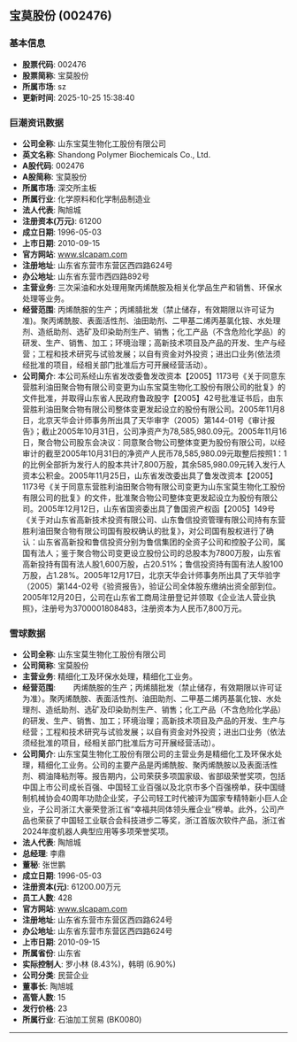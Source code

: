 ## 宝莫股份 (002476)

### 基本信息

- **股票代码**: 002476
- **股票简称**: 宝莫股份
- **所属市场**: sz
- **更新时间**: 2025-10-25 15:38:40

### 巨潮资讯数据

- **公司全称**: 山东宝莫生物化工股份有限公司
- **英文名称**: Shandong Polymer Biochemicals Co., Ltd.
- **A股代码**: 002476
- **A股简称**: 宝莫股份
- **所属市场**: 深交所主板
- **所属行业**: 化学原料和化学制品制造业
- **法人代表**: 陶旭城
- **注册资本(万元)**: 61200
- **成立日期**: 1996-05-03
- **上市日期**: 2010-09-15
- **官方网站**: www.slcapam.com
- **注册地址**: 山东省东营市东营区西四路624号
- **办公地址**: 山东省东营市西四路892号
- **主营业务**: 三次采油和水处理用聚丙烯酰胺及相关化学品生产和销售、环保水处理等业务。
- **经营范围**: 丙烯酰胺的生产；丙烯腈批发（禁止储存，有效期限以许可证为准)。聚丙烯酰胺、表面活性剂、油田助剂、二甲基二烯丙基氯化铵、水处理剂、造纸助剂、选矿及印染助剂生产、销售；化工产品（不含危险化学品）的研发、生产、销售、加工；环境治理；高新技术项目及产品的开发、生产与经营；工程和技术研究与试验发展；以自有资金对外投资；进出口业务(依法须经批准的项目，经相关部门批准后方可开展经营活动）。
- **公司简介**: 本公司系经山东省发改委鲁发改资本【2005】1173号《关于同意东营胜利油田聚合物有限公司变更为山东宝莫生物化工股份有限公司的批复》的文件批准，并取得山东省人民政府鲁政股字【2005】42号批准证书后，由东营胜利油田聚合物有限公司整体变更发起设立的股份有限公司。2005年11月8日，北京天华会计师事务所出具了天华审字（2005）第144-01号《审计报告》；截止2005年10月31日，公司净资产为78,585,980.09元。2005年11月16日，聚合物公司股东会决议：同意聚合物公司整体变更为股份有限公司，以经审计的截至2005年10月31日的净资产人民币78,585,980.09元取整后按照1：1的比例全部折为发行人的股本共计7,800万股，其余585,980.09元转入发行人资本公积金。2005年11月25日，山东省发改委出具了鲁发改资本【2005】1173号《关于同意东营胜利油田聚合物有限公司变更为山东宝莫生物化工股份有限公司的批复》的文件，批准聚合物公司整体变更发起设立为股份有限公司。2005年12月12日，山东省国资委出具了鲁国资产权函【2005】149号《关于对山东省高新技术投资有限公司、山东鲁信投资管理有限公司持有东营胜利油田聚合物有限公司国有股权确认的批复》，对公司国有股权进行了确认：山东省高新投和鲁信投资分别为鲁信集团的全资子公司和控股子公司，属国有法人；鉴于聚合物公司变更设立股份公司的总股本为7800万股，山东省高新投持有国有法人股1,600万股，占20.51%；鲁信投资持有国有法人股100万股，占1.28%。2005年12月17日，北京天华会计师事务所出具了天华验字（2005）第144-02号《验资报告》，验证公司全体股东缴纳出资全部到位。2005年12月20日，公司在山东省工商局注册登记并领取《企业法人营业执照》，注册号为3700001808483，注册资本为人民币7,800万元。

### 雪球数据

- **公司全称**: 山东宝莫生物化工股份有限公司
- **公司简称**: 宝莫股份
- **主营业务**: 精细化工及环保水处理，精细化工业务。
- **经营范围**: 　　丙烯酰胺的生产；丙烯腈批发（禁止储存，有效期限以许可证为准）。聚丙烯酰胺、表面活性剂、油田助剂、二甲基二烯丙基氯化铵、水处理剂、造纸助剂、选矿及印染助剂生产、销售；化工产品（不含危险化学品）的研发、生产、销售、加工；环境治理；高新技术项目及产品的开发、生产与经营；工程和技术研究与试验发展；以自有资金对外投资；进出口业务（依法须经批准的项目，经相关部门批准后方可开展经营活动）。
- **公司简介**: 山东宝莫生物化工股份有限公司的主营业务是精细化工及环保水处理，精细化工业务。公司的主要产品是丙烯酰胺、聚丙烯酰胺以及表面活性剂、稠油降粘剂等。报告期内，公司荣获多项国家级、省部级荣誉奖项，包括中国上市公司成长百强、中国轻工业百强以及北京市多个百强榜单，获中国缝制机械协会40周年功勋企业奖，子公司轻工时代被评为国家专精特新小巨人企业，子公司浙江大豪荣登浙江省“幸福共同体领头雁企业”榜单。此外，公司产品也荣获了中国轻工业联合会科技进步二等奖，浙江首版次软件产品，浙江省2024年度机器人典型应用等多项荣誉奖项。
- **法人代表**: 陶旭城
- **总经理**: 李鼎
- **董秘**: 张世鹏
- **成立日期**: 1996-05-03
- **注册资本(元)**: 61200.00万元
- **员工人数**: 428
- **官方网站**: www.slcapam.com
- **注册地址**: 山东省东营市东营区西四路624号
- **办公地址**: 山东省东营市东营区西四路624号
- **上市日期**: 2010-09-15
- **所属省份**: 山东省
- **实际控制人**: 罗小林 (8.43%)，韩明 (6.90%)
- **公司分类**: 民营企业
- **董事长**: 陶旭城
- **高管人数**: 15
- **发行价格**: 23
- **所属行业**: 石油加工贸易 (BK0080)

---
